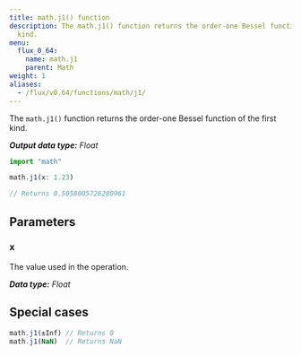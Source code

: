```yaml
---
title: math.j1() function
description: The math.j1() function returns the order-one Bessel function of the first
  kind.
menu:
  flux_0_64:
    name: math.j1
    parent: Math
weight: 1
aliases:
  - /flux/v0.64/functions/math/j1/
---
```


The `math.j1()` function returns the order-one Bessel function of the first kind.

_**Output data type:** Float_

```js
import "math"

math.j1(x: 1.23)

// Returns 0.5058005726280961
```

## Parameters

### x
The value used in the operation.

_**Data type:** Float_

## Special cases
```js
math.j1(±Inf) // Returns 0
math.j1(NaN)  // Returns NaN
```
